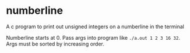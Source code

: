 # numberline
A c program to print out unsigned integers on a numberline in the terminal

Numberline starts at 0. Pass args into program like `./a.out 1 2 3 16 32`. Args must be sorted by increasing order.
